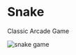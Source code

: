 # Snake
Classic Arcade Game


![snake game](/github.com/PopeyedLocket/Snake/blob/master/images/snake_game.png?raw=true "Snake Game")
